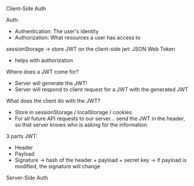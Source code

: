 Client-Side Auth

Auth:
- Authentication: The user's identity
- Authorization: What resources a user has access to

sessionStorage -> store JWT on the client-side
jwt: JSON Web Token
- helps with authorization

Where does a JWT come for?
- Server will generate the JWT!
- Server will respond to client request for a JWT with the generated JWT

What does the client do with the JWT?
- Store in sessionStorage / localStorage / cookies
- For all future API requests to our server... send the JWT in the header, so that server knows who is asking for the information 



3 parts JWT:
- Header
- Payload
- Signature 
    -> hash of the header + payload + secret key 
    -> if payload is modified, the signature will change


Server-Side Auth